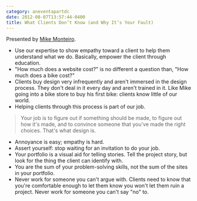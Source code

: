 ```yaml
---
category: aneventapartdc
date: 2012-08-07T13:57:44-0400
title: What Clients Don’t Know (and Why It’s Your Fault)
---
```


Presented by [Mike Monteiro](http://mikemonteiro.com/).

- Use our expertise to show empathy toward a client to help them understand what we do. Basically, empower the client through education.
- "How much does a website cost?" is no different a question than, "How much does a bike cost?"
- Clients buy design very infrequently and aren't immersed in the design process. They don't deal in it every day and aren't trained in it. Like Mike going into a bike store to buy his first bike: clients know little of our world.
- Helping clients through this process is part of our job.

> Your job is to figure out if something should be made, to figure out how it's made, and to convince someone that you've made the right choices. That's what design is.

- Annoyance is easy; empathy is hard.
- Assert yourself: stop waiting for an invitation to do your job.
- Your portfolio is a visual aid for telling stories. Tell the project story, but look for the thing the client can identify with.
- You are the sum of your problem-solving skills, not the sum of the sites in your portfolio.
- Never work for someone you can't argue with. Clients need to know that you're comfortable enough to let them know you won't let them ruin a project. Never work for someone you can't say "no" to.